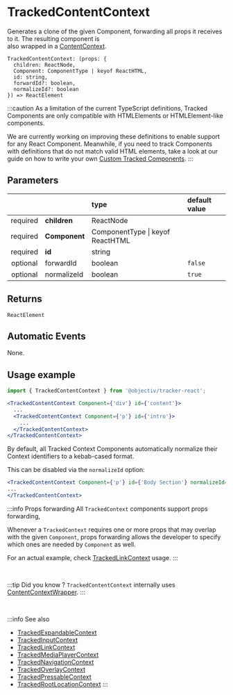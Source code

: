 # TrackedContentContext

Generates a clone of the given Component, forwarding all props it receives to it. The resulting component is  
also wrapped in a [ContentContext](/taxonomy/reference/location-contexts/ContentContext.md).

```tsx
TrackedContentContext: (props: {
  children: ReactNode,
  Component: ComponentType | keyof ReactHTML,
  id: string,
  forwardId?: boolean,
  normalizeId?: boolean
}) => ReactElement
```

:::caution
As a limitation of the current TypeScript definitions, Tracked Components are only compatible with HTMLElements or HTMLElement-like components.

We are currently working on improving these definitions to enable support for any React Component. Meanwhile, if you need to track Components with definitions that do not match valid HTML elements, take a look at our guide on how to write your own [Custom Tracked Components](/tracking/react/how-to-guides/custom-components.md).
:::

## Parameters
|          |               | type                                 | default value |
|:--------:|:--------------|:-------------------------------------|:--------------|
| required | **children**  | ReactNode                            |               |
| required | **Component** | ComponentType &vert; keyof ReactHTML |               |
| required | **id**        | string                               |               |
| optional | forwardId     | boolean                              | `false`       |
| optional | normalizeId   | boolean                              | `true`        |

## Returns
`ReactElement`

## Automatic Events
None.

## Usage example

```jsx
import { TrackedContentContext } from '@objectiv/tracker-react';
```

```jsx
<TrackedContentContext Component={'div'} id={'content'}>
  ...
  <TrackedContentContext Component={'p'} id={'intro'}>
    ...
  </TrackedContentContext>
</TrackedContentContext>
```

By default, all Tracked Context Components automatically normalize their Context identifiers to a kebab-cased format.

This can be disabled via the  `normalizeId` option:

```jsx
<TrackedContentContext Component={'p'} id={'Body Section'} normalizeId={false}>
...
</TrackedContentContext>
```

:::info Props forwarding
All `TrackedContext` components support props forwarding, 

Whenever a `TrackedContext` requires one or more props that may overlap with the given `Component`, props forwarding allows the
developer to specify which ones are needed by `Component` as well.

For an actual example, check [TrackedLinkContext](/tracking/react/api-reference/trackedContexts/TrackedLinkContext.md#components) usage.
:::

<br />

:::tip Did you know ?
`TrackedContentContext` internally uses [ContentContextWrapper](/tracking/react/api-reference/locationWrappers/ContentContextWrapper.md).
:::

<br />

:::info See also
- [TrackedExpandableContext](/tracking/react/api-reference/trackedContexts/TrackedExpandableContext.md)
- [TrackedInputContext](/tracking/react/api-reference/trackedContexts/TrackedInputContext.md)
- [TrackedLinkContext](/tracking/react/api-reference/trackedContexts/TrackedLinkContext.md)
- [TrackedMediaPlayerContext](/tracking/react/api-reference/trackedContexts/TrackedMediaPlayerContext.md)
- [TrackedNavigationContext](/tracking/react/api-reference/trackedContexts/TrackedNavigationContext.md)
- [TrackedOverlayContext](/tracking/react/api-reference/trackedContexts/TrackedOverlayContext.md)
- [TrackedPressableContext](/tracking/react/api-reference/trackedContexts/TrackedPressableContext.md)
- [TrackedRootLocationContext](/tracking/react/api-reference/trackedContexts/TrackedRootLocationContext.md)
:::
